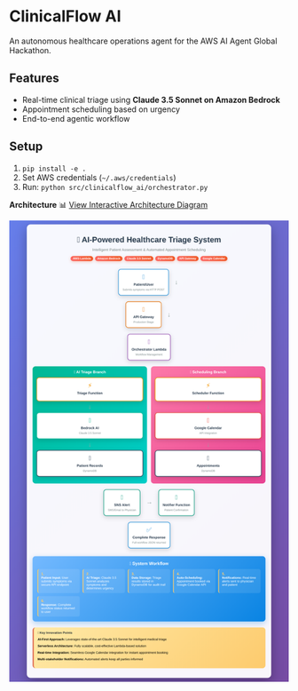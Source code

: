 # ClinicalFlow AI
An autonomous healthcare operations agent for the AWS AI Agent Global Hackathon.

## Features
- Real-time clinical triage using **Claude 3.5 Sonnet on Amazon Bedrock**
- Appointment scheduling based on urgency
- End-to-end agentic workflow

## Setup
1. `pip install -e .`
2. Set AWS credentials (`~/.aws/credentials`)
3. Run: `python src/clinicalflow_ai/orchestrator.py`

**Architecture**
📊 [View Interactive Architecture Diagram](https://shantanup108.github.io/clinicalflow-ai/docs/healthcare_architecture_diagram.html)

![Architecture Preview](docs/healthcare_architecture_diagram.png)

